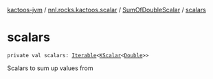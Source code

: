 [kactoos-jvm](../../index.md) / [nnl.rocks.kactoos.scalar](../index.md) / [SumOfDoubleScalar](index.md) / [scalars](./scalars.md)

# scalars

`private val scalars: `[`Iterable`](https://kotlinlang.org/api/latest/jvm/stdlib/kotlin.collections/-iterable/index.html)`<`[`KScalar`](../../nnl.rocks.kactoos/-k-scalar.md)`<`[`Double`](https://kotlinlang.org/api/latest/jvm/stdlib/kotlin/-double/index.html)`>>`

Scalars to sum up values from

